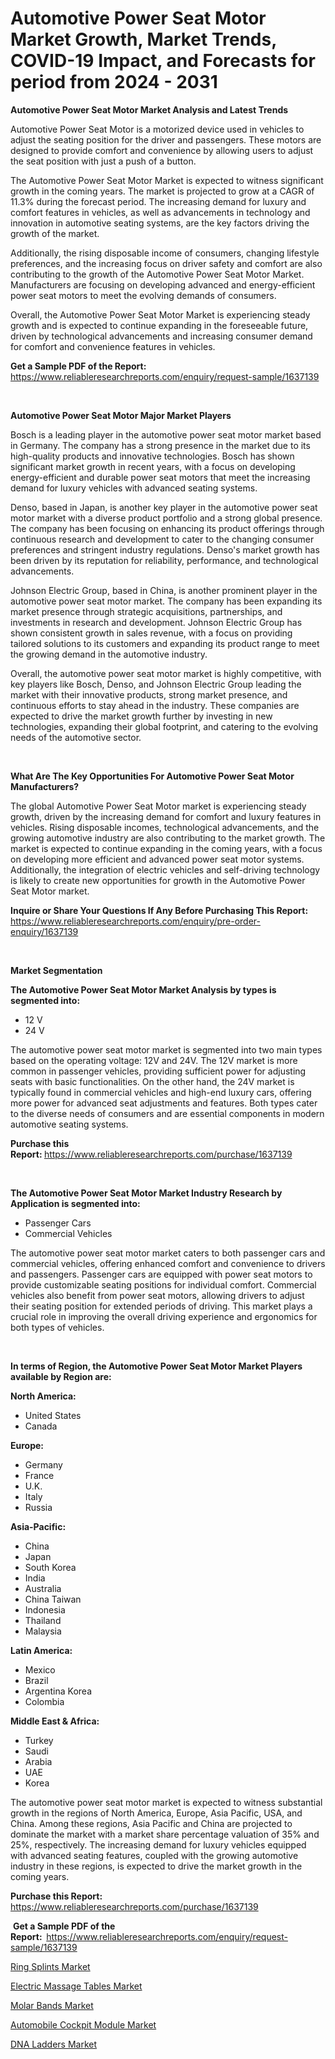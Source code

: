 <p><h1>Automotive Power Seat Motor Market Growth, Market Trends, COVID-19 Impact, and Forecasts for period from 2024 - 2031</h1></p><p><strong>Automotive Power Seat Motor Market Analysis and Latest Trends</strong></p>
<p><p>Automotive Power Seat Motor is a motorized device used in vehicles to adjust the seating position for the driver and passengers. These motors are designed to provide comfort and convenience by allowing users to adjust the seat position with just a push of a button.</p><p>The Automotive Power Seat Motor Market is expected to witness significant growth in the coming years. The market is projected to grow at a CAGR of 11.3% during the forecast period. The increasing demand for luxury and comfort features in vehicles, as well as advancements in technology and innovation in automotive seating systems, are the key factors driving the growth of the market.</p><p>Additionally, the rising disposable income of consumers, changing lifestyle preferences, and the increasing focus on driver safety and comfort are also contributing to the growth of the Automotive Power Seat Motor Market. Manufacturers are focusing on developing advanced and energy-efficient power seat motors to meet the evolving demands of consumers.</p><p>Overall, the Automotive Power Seat Motor Market is experiencing steady growth and is expected to continue expanding in the foreseeable future, driven by technological advancements and increasing consumer demand for comfort and convenience features in vehicles.</p></p>
<p><strong>Get a Sample PDF of the Report:&nbsp;</strong> <a href="https://www.reliableresearchreports.com/enquiry/request-sample/1637139">https://www.reliableresearchreports.com/enquiry/request-sample/1637139</a></p>
<p>&nbsp;</p>
<p><strong>Automotive Power Seat Motor Major Market Players</strong></p>
<p><p>Bosch is a leading player in the automotive power seat motor market based in Germany. The company has a strong presence in the market due to its high-quality products and innovative technologies. Bosch has shown significant market growth in recent years, with a focus on developing energy-efficient and durable power seat motors that meet the increasing demand for luxury vehicles with advanced seating systems.</p><p>Denso, based in Japan, is another key player in the automotive power seat motor market with a diverse product portfolio and a strong global presence. The company has been focusing on enhancing its product offerings through continuous research and development to cater to the changing consumer preferences and stringent industry regulations. Denso's market growth has been driven by its reputation for reliability, performance, and technological advancements.</p><p>Johnson Electric Group, based in China, is another prominent player in the automotive power seat motor market. The company has been expanding its market presence through strategic acquisitions, partnerships, and investments in research and development. Johnson Electric Group has shown consistent growth in sales revenue, with a focus on providing tailored solutions to its customers and expanding its product range to meet the growing demand in the automotive industry.</p><p>Overall, the automotive power seat motor market is highly competitive, with key players like Bosch, Denso, and Johnson Electric Group leading the market with their innovative products, strong market presence, and continuous efforts to stay ahead in the industry. These companies are expected to drive the market growth further by investing in new technologies, expanding their global footprint, and catering to the evolving needs of the automotive sector.</p></p>
<p>&nbsp;</p>
<p><strong>What Are The Key Opportunities For Automotive Power Seat Motor Manufacturers?</strong></p>
<p><p>The global Automotive Power Seat Motor market is experiencing steady growth, driven by the increasing demand for comfort and luxury features in vehicles. Rising disposable incomes, technological advancements, and the growing automotive industry are also contributing to the market growth. The market is expected to continue expanding in the coming years, with a focus on developing more efficient and advanced power seat motor systems. Additionally, the integration of electric vehicles and self-driving technology is likely to create new opportunities for growth in the Automotive Power Seat Motor market.</p></p>
<p><strong>Inquire or Share Your Questions If Any Before Purchasing This Report:</strong> <a href="https://www.reliableresearchreports.com/enquiry/pre-order-enquiry/1637139">https://www.reliableresearchreports.com/enquiry/pre-order-enquiry/1637139</a></p>
<p>&nbsp;</p>
<p><strong>Market Segmentation</strong></p>
<p><strong>The Automotive Power Seat Motor Market Analysis by types is segmented into:</strong></p>
<p><ul><li>12 V</li><li>24 V</li></ul></p>
<p><p>The automotive power seat motor market is segmented into two main types based on the operating voltage: 12V and 24V. The 12V market is more common in passenger vehicles, providing sufficient power for adjusting seats with basic functionalities. On the other hand, the 24V market is typically found in commercial vehicles and high-end luxury cars, offering more power for advanced seat adjustments and features. Both types cater to the diverse needs of consumers and are essential components in modern automotive seating systems.</p></p>
<p><strong>Purchase this Report:&nbsp;</strong><a href="https://www.reliableresearchreports.com/purchase/1637139">https://www.reliableresearchreports.com/purchase/1637139</a></p>
<p>&nbsp;</p>
<p><strong>The Automotive Power Seat Motor Market Industry Research by Application is segmented into:</strong></p>
<p><ul><li>Passenger Cars</li><li>Commercial Vehicles</li></ul></p>
<p><p>The automotive power seat motor market caters to both passenger cars and commercial vehicles, offering enhanced comfort and convenience to drivers and passengers. Passenger cars are equipped with power seat motors to provide customizable seating positions for individual comfort. Commercial vehicles also benefit from power seat motors, allowing drivers to adjust their seating position for extended periods of driving. This market plays a crucial role in improving the overall driving experience and ergonomics for both types of vehicles.</p></p>
<p>&nbsp;</p>
<p><strong>In terms of Region, the Automotive Power Seat Motor Market Players available by Region are:</strong></p>
<p>
    <p> <strong> North America: </strong>
        <ul>
            <li>United States</li>
            <li>Canada</li>
        </ul>
        </p> 
    <p> <strong> Europe: </strong>
        <ul>
            <li>Germany</li>
            <li>France</li>
            <li>U.K.</li>
            <li>Italy</li>
            <li>Russia</li>
        </ul>
        </p> 
    <p> <strong> Asia-Pacific: </strong>
        <ul>
            <li>China</li>
            <li>Japan</li>
            <li>South Korea</li>
            <li>India</li>
            <li>Australia</li>
            <li>China Taiwan</li>
            <li>Indonesia</li>
            <li>Thailand</li>
            <li>Malaysia</li>
        </ul>
        </p> 
    <p> <strong> Latin America: </strong>
        <ul>
            <li>Mexico</li>
            <li>Brazil</li>
            <li>Argentina Korea</li>
            <li>Colombia</li>
        </ul>
        </p> 
    <p> <strong> Middle East & Africa: </strong>
        <ul>
            <li>Turkey</li>
            <li>Saudi</li>
            <li>Arabia</li>
            <li>UAE</li>
            <li>Korea</li>
        </ul>
    </p>
    </p>
<p><p>The automotive power seat motor market is expected to witness substantial growth in the regions of North America, Europe, Asia Pacific, USA, and China. Among these regions, Asia Pacific and China are projected to dominate the market with a market share percentage valuation of 35% and 25%, respectively. The increasing demand for luxury vehicles equipped with advanced seating features, coupled with the growing automotive industry in these regions, is expected to drive the market growth in the coming years.</p></p>
<p><strong>Purchase this Report: </strong><a href="https://www.reliableresearchreports.com/purchase/1637139">https://www.reliableresearchreports.com/purchase/1637139</a></p>
<p>&nbsp;<strong>Get a Sample PDF of the Report:&nbsp;&nbsp;</strong><a href="https://www.reliableresearchreports.com/enquiry/request-sample/1637139">https://www.reliableresearchreports.com/enquiry/request-sample/1637139</a></p>
<p><strong></strong></p>
<p><p><a href="https://medium.com/@ethanmendoza76/ring-splints-market-trends-forecast-and-competitive-analysis-to-2031-f0ef5fc3faa6">Ring Splints Market</a></p><p><a href="https://medium.com/@ethanmendoza76/electric-massage-tables-market-competitive-analysis-market-trends-and-forecast-to-2031-339dbebd87cc">Electric Massage Tables Market</a></p><p><a href="https://medium.com/@ethanmendoza76/molar-bands-market-report-reveals-the-latest-trends-and-growth-opportunities-of-this-market-22aa7fd2e1a3">Molar Bands Market</a></p><p><a href="https://github.com/sonuprakash1/Market-Research-Report-List-1/blob/main/automobile-cockpit-module-market.md">Automobile Cockpit Module Market</a></p><p><a href="https://medium.com/p/ed9902261b44/edit">DNA Ladders Market</a></p></p>